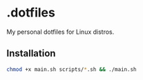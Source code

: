 # .dotfiles
My personal dotfiles for Linux distros.

## Installation

```bash
chmod +x main.sh scripts/*.sh && ./main.sh
```

